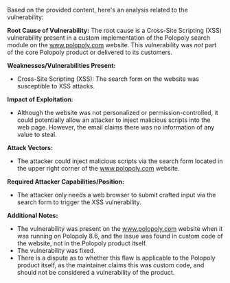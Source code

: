 Based on the provided content, here's an analysis related to the vulnerability:

**Root Cause of Vulnerability:**
The root cause is a Cross-Site Scripting (XSS) vulnerability present in a custom implementation of the Polopoly search module on the www.polopoly.com website. This vulnerability was *not* part of the core Polopoly product or delivered to its customers.

**Weaknesses/Vulnerabilities Present:**
- Cross-Site Scripting (XSS): The search form on the website was susceptible to XSS attacks.

**Impact of Exploitation:**
- Although the website was not personalized or permission-controlled, it could potentially allow an attacker to inject malicious scripts into the web page. However, the email claims there was no information of any value to steal.

**Attack Vectors:**
- The attacker could inject malicious scripts via the search form located in the upper right corner of the www.polopoly.com website.

**Required Attacker Capabilities/Position:**
- The attacker only needs a web browser to submit crafted input via the search form to trigger the XSS vulnerability.

**Additional Notes:**
- The vulnerability was present on the www.polopoly.com website when it was running on Polopoly 8.6, and the issue was found in custom code of the website, not in the Polopoly product itself.
- The vulnerability was fixed.
- There is a dispute as to whether this flaw is applicable to the Polopoly product itself, as the maintainer claims this was custom code, and should not be considered a vulnerability of the product.